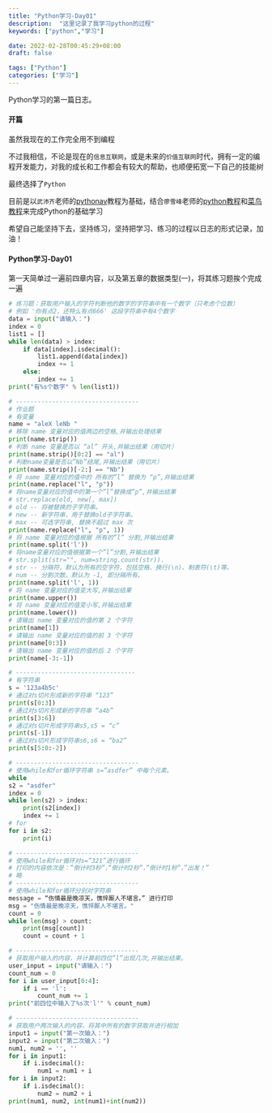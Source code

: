 ```yaml
---
title: "Python学习-Day01"
description:  "这里记录了我学习python的过程"
keywords: ["python","学习"]

date: 2022-02-28T00:45:29+08:00
draft: false

tags: ["Python"]
categories: ["学习"]
---
```


Python学习的第一篇日志。

<!--more-->

#### 开篇

虽然我现在的工作完全用不到编程

不过我相信，不论是现在的`信息互联网`，或是未来的`价值互联网`时代，拥有一定的编程开发能力，对我的成长和工作都会有较大的帮助，也顺便拓宽一下自己的技能树

最终选择了`Python`

目前是以`武沛齐`老师的[pythonav](https://pythonav.com)教程为基础，结合`廖雪峰`老师的[python教程](https://www.liaoxuefeng.com/wiki/1016959663602400)和[菜鸟教程](https://www.runoob.com/python3/python3-tutorial.html)来完成Python的基础学习

希望自己能坚持下去，坚持练习，坚持把学习、练习的过程以日志的形式记录，加油！

#### Python学习-Day01

第一天简单过一遍前四章内容，以及第五章的数据类型(一)，将其练习题挨个完成一遍

```python
# 练习题：获取用户输入的字符判断他的数字的字符串中有一个数字（只考虑个位数）
# 例如 '你有点2，还特么有点666' 这段字符串中有4个数字
data = input("请输入：")
index = 0
list1 = []
while len(data) > index:
    if data[index].isdecimal():
        list1.append(data[index])
        index += 1
    else:
        index += 1
print("有%s个数字" % len(list1))

# ----------------------------------
# 作业题
# 有变量
name = "aleX leNb "
# 移除 name 变量对应的值两边的空格,并输出处理结果
print(name.strip())
# 判断 name 变量是否以 “al” 开头,并输出结果（用切片）
print(name.strip()[0:2] == "al")
# 判断name变量是否以”Nb”结尾,并输出结果（用切片）
print(name.strip()[-2:] == "Nb")
# 将 name 变量对应的值中的 所有的”l” 替换为 “p”,并输出结果
print(name.replace("l", "p"))
# 将name变量对应的值中的第一个”l”替换成”p”,并输出结果
# str.replace(old, new[, max])
# old -- 将被替换的子字符串。
# new -- 新字符串，用于替换old子字符串。
# max -- 可选字符串, 替换不超过 max 次
print(name.replace("l", "p", 1))
# 将 name 变量对应的值根据 所有的”l” 分割,并输出结果
print(name.split('l'))
# 将name变量对应的值根据第一个”l”分割,并输出结果
# str.split(str="", num=string.count(str)).
# str -- 分隔符，默认为所有的空字符，包括空格、换行(\n)、制表符(\t)等。
# num -- 分割次数。默认为 -1, 即分隔所有。
print(name.split('l', 1))
# 将 name 变量对应的值变大写,并输出结果
print(name.upper())
# 将 name 变量对应的值变小写,并输出结果
print(name.lower())
# 请输出 name 变量对应的值的第 2 个字符
print(name[1])
# 请输出 name 变量对应的值的前 3 个字符
print(name[0:3])
# 请输出 name 变量对应的值的后 2 个字符
print(name[-3:-1])

# ---------------------------------
# 有字符串
s = '123a4b5c'
# 通过对s切片形成新的字符串 “123”
print(s[0:3])
# 通过对s切片形成新的字符串 “a4b”
print(s[3:6])
# 通过对s切片形成字符串s5,s5 = “c”
print(s[-1])
# 通过对s切片形成字符串s6,s6 = “ba2”
print(s[5:0:-2])

# ----------------------------------
# 使用while和for循环字符串 s=”asdfer” 中每个元素。
while
s2 = "asdfer"
index = 0
while len(s2) > index:
    print(s2[index])
    index += 1
# for
for i in s2:
    print(i)

# ----------------------------------
# 使用while和for循环对s=”321”进行循环
# 打印的内容依次是：”倒计时3秒”，”倒计时2秒”，”倒计时1秒”，”出发！”
# 略
# ----------------------------------
# 使用while和for循环分别对字符串
message = “伤情最是晚凉天，憔悴厮人不堪言。” 进行打印
msg = "伤情最是晚凉天，憔悴厮人不堪言。"
count = 0
while len(msg) > count:
    print(msg[count])
    count = count + 1

# ----------------------------------
# 获取用户输入的内容，并计算前四位”l”出现几次,并输出结果。
user_input = input("请输入：")
count_num = 0
for i in user_input[0:4]:
    if i == 'l':
        count_num += 1
print("前四位中输入了%s次'l'" % count_num)

# ----------------------------------
# 获取用户两次输入的内容，将其中所有的数字获取并进行相加
input1 = input("第一次输入：")
input2 = input("第二次输入：")
num1, num2 = '', ''
for i in input1:
    if i.isdecimal():
        num1 = num1 + i
for i in input2:
    if i.isdecimal():
        num2 = num2 + i
print(num1, num2, int(num1)+int(num2))

```


















